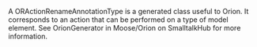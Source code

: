 A ORActionRenameAnnotationType is a generated class useful to Orion. It corresponds to an action that can be performed on a type of model element. See OrionGenerator in Moose/Orion on SmalltalkHub for more information.